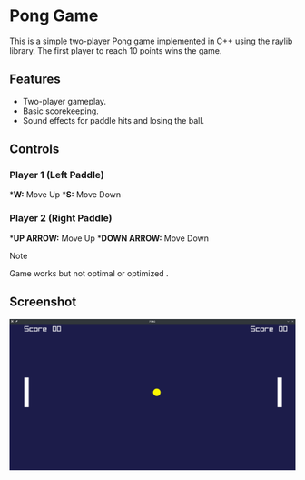 # Pong Game

This is a simple two-player Pong game implemented in C++ using the [raylib](https://www.raylib.com/) library.
The first player to reach 10 points wins the game.

## Features

* Two-player gameplay.
* Basic scorekeeping.
* Sound effects for paddle hits and losing the ball.


## Controls

### Player 1 (Left Paddle)

***W:** Move Up
***S:** Move Down

### Player 2 (Right Paddle)

***UP ARROW:** Move Up
***DOWN ARROW:** Move Down


> [!NOTE]
> Game works but not optimal or optimized .


## Screenshot

![Alt text](assets/image.png)